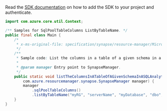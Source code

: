 Read the [SDK documentation](https://github.com/Azure/azure-sdk-for-java/blob/azure-resourcemanager-synapse_1.0.0-beta.2/sdk/synapse/azure-resourcemanager-synapse/README.md) on how to add the SDK to your project and authenticate.

```java
import com.azure.core.util.Context;

/** Samples for SqlPoolTableColumns ListByTableName. */
public final class Main {
    /*
     * x-ms-original-file: specification/synapse/resource-manager/Microsoft.Synapse/stable/2021-06-01/examples/ListSqlPoolColumns.json
     */
    /**
     * Sample code: List the columns in a table of a given schema in a SQL Analytics pool.
     *
     * @param manager Entry point to SynapseManager.
     */
    public static void listTheColumnsInATableOfAGivenSchemaInASQLAnalyticsPool(
        com.azure.resourcemanager.synapse.SynapseManager manager) {
        manager
            .sqlPoolTableColumns()
            .listByTableName("myRG", "serverName", "myDatabase", "dbo", "table1", null, Context.NONE);
    }
}
```
